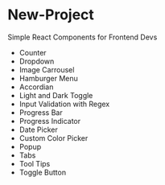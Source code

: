 # New-Project

Simple React Components for Frontend Devs

- Counter
- Dropdown
- Image Carrousel
- Hamburger Menu
- Accordian
- Light and Dark Toggle
- Input Validation with Regex
- Progress Bar
- Progress Indicator
- Date Picker
- Custom Color Picker
- Popup
- Tabs
- Tool Tips
- Toggle Button
